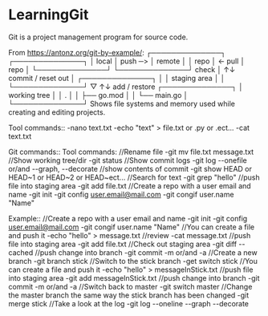 # LearningGit
Git is a project management program for source code.

From https://antonz.org/git-by-example/:
┌──────────────┐         ┌──────────────┐
│ local        │ push ─> │ remote       │
│ repo         │ <- pull │ repo         │
└──────────────┘         └──────────────┘
check │  ↑↓ commit / reset
out   │ ┌──────────────┐
      │ │ staging area │
      │ └──────────────┘
      ▽  ↑↓ add / restore
┌──────────────┐
│ working tree │
│ .            │
│ ├── go.mod   │
│ └── main.go  │
└──────────────┘
Shows file systems and memory used while creating and editing projects.

Tool commands::
  -nano text.txt
  -echo "text" > file.txt or .py or .ect...
  -cat text.txt

Git commands::
  Tool commands:
  //Rename file
    -git mv file.txt message.txt
  //Show working tree/dir
    -git status
  //Show commit logs
    -git log --onefile or/and --graph, --decorate
  //show contents of commit
    -git show HEAD or HEAD~1 or HEAD~2 or HEAD~ect...
  //Search for text
    -git grep "hello"
  //push file into staging area
    -git add file.txt
  //Create a repo with a user email and name
    -git init
    -git config user.email@mail.com
    -git congif user.name "Name"

  Example::
    //Create a repo with a user email and name
      -git init
      -git config user.email@mail.com
      -git congif user.name "Name"
    //You can create a file and push it
      -echo "hello" > message.txt
    //review
      -cat message.txt
    //push file into staging area
      -git add file.txt
    //Check out staging area
      -git diff --cached
    //push change into branch
      -git commit -m or/and -a
    //Create a new branch
      -git branch stick
    //Switch to the stick branch
      -get switch stick
    //You can create a file and push it
      -echo "hello" > messageInStick.txt
    //push file into staging area
      -git add messageInStick.txt
    //push change into branch
      -git commit -m or/and -a
    //Switch back to master
      -git switch master
    //Change the master branch the same way the stick branch has been changed
      -git merge stick
    //Take a look at the log
      -git log --oneline --graph --decorate
